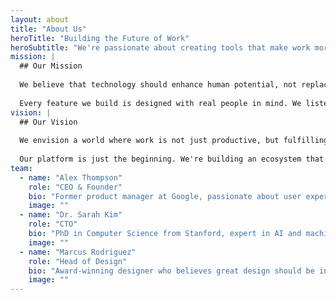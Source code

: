 ```yaml
---
layout: about
title: "About Us"
heroTitle: "Building the Future of Work"
heroSubtitle: "We're passionate about creating tools that make work more efficient, enjoyable, and meaningful for everyone."
mission: |
  ## Our Mission
  
  We believe that technology should enhance human potential, not replace it. Our mission is to create intuitive, powerful tools that automate the mundane so you can focus on what truly matters - creativity, innovation, and meaningful connections.
  
  Every feature we build is designed with real people in mind. We listen to our users, iterate quickly, and never stop improving.
vision: |
  ## Our Vision
  
  We envision a world where work is not just productive, but fulfilling. Where technology serves as a seamless extension of human capability, enabling people to achieve more while maintaining balance and well-being.
  
  Our platform is just the beginning. We're building an ecosystem that will transform how teams collaborate, how businesses operate, and how individuals achieve their goals.
team:
  - name: "Alex Thompson"
    role: "CEO & Founder"
    bio: "Former product manager at Google, passionate about user experience and building products that people love."
    image: ""
  - name: "Dr. Sarah Kim"
    role: "CTO"
    bio: "PhD in Computer Science from Stanford, expert in AI and machine learning with 15+ years in tech."
    image: ""
  - name: "Marcus Rodriguez"
    role: "Head of Design"
    bio: "Award-winning designer who believes great design should be invisible and intuitive."
    image: ""
---
```

